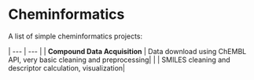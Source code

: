# Cheminformatics

A list of simple cheminformatics projects:

| --- | --- |
| **Compound Data Acquisition**    | Data download using ChEMBL API, very basic cleaning and preprocessing|
|                             | SMILES cleaning and descriptor calculation, visualization|
